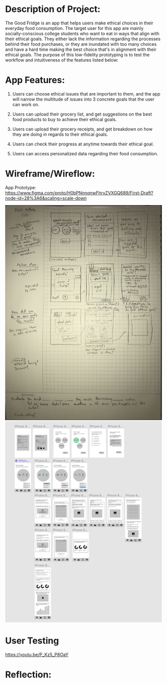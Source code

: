 # Description of Project:

The Good Fridge is an app that helps users make ethical choices in their everyday food consumption. The target user for this app are mainly socially-conscious college students who want to eat in ways that align with their ethical goals. They either lack the information regarding the processes behind their food purchases, or they are inundated with too many choices and have a hard time making the best choice that's in alignment with their ethical goals. The purpose of this low-fidelity prototyping is to test the workflow and intuitiveness of the features listed below:

# App Features:
1. Users can choose ethical issues that are important to them, and the app will narrow the multitude of issues into 3 concrete goals that the user can work on. 

2. Users can upload their grocery list, and get suggestions on the best food products to buy to achieve their ethical goals. 

3. Users can upload their grocery receipts, and get breakdown on how they are doing in regards to their ethical goals. 

4. Users can check their progress at anytime towards their ethical goal. 

5. Users can access personalized data regarding their food consumption. 


# Wireframe/Wireflow:

App Prototype: https://www.figma.com/proto/H0bPNnnqnwFhrvZVXGQ689/First-Draft?node-id=28%3A6&scaling=scale-down 

![Image of drawing](https://github.com/wendyli328/DH150/blob/master/Screen%20Shot%202020-02-16%20at%203.15.57%20PM.jpg)
![Image of Wireframes](https://github.com/wendyli328/DH150/blob/master/Screen%20Shot%202020-02-16%20at%203.11.35%20PM.jpg)

# User Testing
https://youtu.be/P_Kz5_P8OaY

# Reflection: 
